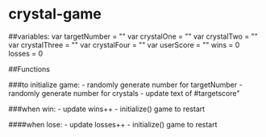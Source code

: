 # crystal-game

##variables:
	var targetNumber = ""
	var crystalOne = ""
	var crystalTwo = ""
	var crystalThree = ""
	var crystalFour = ""
	var userScore = ""
	wins = 0
	losses = 0

##Functions

###to initialize game:
	- randomly generate number for targetNumber
	- randomly generate number for crystals
	- update text of #targetscore"



###when win:
	- update wins++
	- initialize() game to restart


####when lose:
	- update losses++
	- initialize() game to restart